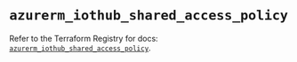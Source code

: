 # `azurerm_iothub_shared_access_policy`

Refer to the Terraform Registry for docs: [`azurerm_iothub_shared_access_policy`](https://registry.terraform.io/providers/hashicorp/azurerm/3.107.0/docs/resources/iothub_shared_access_policy).
